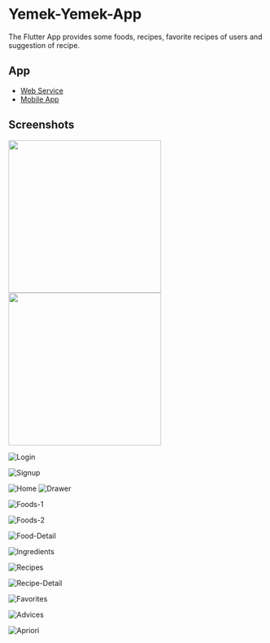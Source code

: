 # Yemek-Yemek-App
The Flutter App provides some foods, recipes, favorite recipes of users and suggestion of recipe.

## App
- [Web Service](https://github.com/muhammet-mucahit/Yemek-Yemek-REST-API)
- [Mobile App](https://github.com/muhammet-mucahit/Yemek-Yemek-App/tree/master/hello_world)

## Screenshots

<p float="left">
  <img src="https://github.com/muhammet-mucahit/Yemek-Yemek-App/blob/master/images/login.png" width="300" />
  <img src="https://github.com/muhammet-mucahit/Yemek-Yemek-App/blob/master/images/signup.png" width="300" /> 
</p>

![Login](https://github.com/muhammet-mucahit/Yemek-Yemek-App/blob/master/images/login.png) 

![Signup](https://github.com/muhammet-mucahit/Yemek-Yemek-App/blob/master/images/signup.png)

![Home](https://github.com/muhammet-mucahit/Yemek-Yemek-App/blob/master/images/home.png) ![Drawer](https://github.com/muhammet-mucahit/Yemek-Yemek-App/blob/master/images/drawer.png)

![Foods-1](https://github.com/muhammet-mucahit/Yemek-Yemek-App/blob/master/images/foods-1.png)

![Foods-2](https://github.com/muhammet-mucahit/Yemek-Yemek-App/blob/master/images/foods-2.png)

![Food-Detail](https://github.com/muhammet-mucahit/Yemek-Yemek-App/blob/master/images/food-detail.png)

![Ingredients](https://github.com/muhammet-mucahit/Yemek-Yemek-App/blob/master/images/ingredients.png)

![Recipes](https://github.com/muhammet-mucahit/Yemek-Yemek-App/blob/master/images/recipes.png)

![Recipe-Detail](https://github.com/muhammet-mucahit/Yemek-Yemek-App/blob/master/images/recipe-detail.png)

![Favorites](https://github.com/muhammet-mucahit/Yemek-Yemek-App/blob/master/images/favorites.png)

![Advices](https://github.com/muhammet-mucahit/Yemek-Yemek-App/blob/master/images/advices.png)

![Apriori](https://github.com/muhammet-mucahit/Yemek-Yemek-App/blob/master/images/apriori.png)